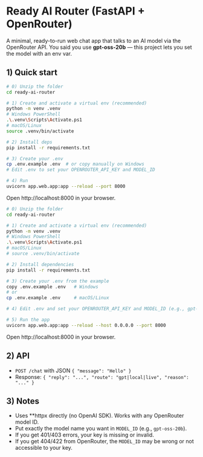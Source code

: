 # Ready AI Router (FastAPI + OpenRouter)

A minimal, ready-to-run web chat app that talks to an AI model via the OpenRouter API.
You said you use **gpt-oss-20b** — this project lets you set the model with an env var.

## 1) Quick start

```bash
# 0) Unzip the folder
cd ready-ai-router

# 1) Create and activate a virtual env (recommended)
python -m venv .venv
# Windows PowerShell
.\.venv\Scripts\Activate.ps1
# macOS/Linux
source .venv/bin/activate

# 2) Install deps
pip install -r requirements.txt

# 3) Create your .env
cp .env.example .env  # or copy manually on Windows
# Edit .env to set your OPENROUTER_API_KEY and MODEL_ID

# 4) Run
uvicorn app.web.app:app --reload --port 8000
```
Open http://localhost:8000 in your browser.


```bash
# 0) Unzip the folder
cd ready-ai-router

# 1) Create and activate a virtual env (recommended)
python -m venv .venv
# Windows PowerShell
.\.venv\Scripts\Activate.ps1
# macOS/Linux
# source .venv/bin/activate

# 2) Install dependencies
pip install -r requirements.txt

# 3) Create your .env from the example
copy .env.example .env   # Windows
# or
cp .env.example .env     # macOS/Linux

# 4) Edit .env and set your OPENROUTER_API_KEY and MODEL_ID (e.g., gpt-oss-20b)

# 5) Run the app
uvicorn app.web.app:app --reload --host 0.0.0.0 --port 8000
```

Open http://localhost:8000 in your browser.

## 2) API

- `POST /chat` with JSON `{ "message": "Hello" }`
- Response: `{ "reply": "...", "route": "gpt|local|live", "reason": "..." }`

## 3) Notes

- Uses **httpx directly (no OpenAI SDK). Works with any OpenRouter model ID.
- Put exactly the model name you want in `MODEL_ID` (e.g., `gpt-oss-20b`).
- If you get 401/403 errors, your key is missing or invalid.
- If you get 404/422 from OpenRouter, the `MODEL_ID` may be wrong or not accessible to your key.